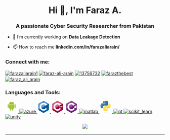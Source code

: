 <h1 align="center">Hi 👋, I'm Faraz A.</h1>
<h3 align="center">A passionate Cyber Security Researcher from Pakistan</h3>

- 🔭 I’m currently working on **Data Leakage Detection**

- 📫 How to reach me **linkedin.com/in/farazaliarain/**

<h3 align="left">Connect with me:</h3>
<p align="left">
<a href="https://twitter.com/farazaliarain1" target="blank"><img align="center" src="https://cdn.jsdelivr.net/npm/simple-icons@3.0.1/icons/twitter.svg" alt="farazaliarain1" height="30" width="40" /></a>
<a href="https://linkedin.com/in/faraz-ali-arain" target="blank"><img align="center" src="https://cdn.jsdelivr.net/npm/simple-icons@3.0.1/icons/linkedin.svg" alt="faraz-ali-arain" height="30" width="40" /></a>
<a href="https://stackoverflow.com/users/13756732" target="blank"><img align="center" src="https://cdn.jsdelivr.net/npm/simple-icons@3.0.1/icons/stackoverflow.svg" alt="13756732" height="30" width="40" /></a>
<a href="https://fb.com/farazthebest" target="blank"><img align="center" src="https://cdn.jsdelivr.net/npm/simple-icons@3.0.1/icons/facebook.svg" alt="farazthebest" height="30" width="40" /></a>
<a href="https://instagram.com/faraz_ali_arain" target="blank"><img align="center" src="https://cdn.jsdelivr.net/npm/simple-icons@3.0.1/icons/instagram.svg" alt="faraz_ali_arain" height="30" width="40" /></a>
</p>

<h3 align="left">Languages and Tools:</h3>
<p align="left"> <a href="https://developer.android.com" target="_blank"> <img src="https://raw.githubusercontent.com/devicons/devicon/master/icons/android/android-original-wordmark.svg" alt="android" width="40" height="40"/> </a> <a href="https://azure.microsoft.com/en-in/" target="_blank"> <img src="https://www.vectorlogo.zone/logos/microsoft_azure/microsoft_azure-icon.svg" alt="azure" width="40" height="40"/> </a> <a href="https://www.cprogramming.com/" target="_blank"> <img src="https://raw.githubusercontent.com/devicons/devicon/master/icons/c/c-original.svg" alt="c" width="40" height="40"/> </a> <a href="https://www.w3schools.com/cpp/" target="_blank"> <img src="https://raw.githubusercontent.com/devicons/devicon/master/icons/cplusplus/cplusplus-original.svg" alt="cplusplus" width="40" height="40"/> </a> <a href="https://www.w3schools.com/cs/" target="_blank"> <img src="https://raw.githubusercontent.com/devicons/devicon/master/icons/csharp/csharp-original.svg" alt="csharp" width="40" height="40"/> </a> <a href="https://www.mathworks.com/" target="_blank"> <img src="https://raw.githubusercontent.com/simple-icons/simple-icons/master/icons/mathworks.svg" alt="matlab" width="40" height="40"/> </a> <a href="https://www.python.org" target="_blank"> <img src="https://raw.githubusercontent.com/devicons/devicon/master/icons/python/python-original.svg" alt="python" width="40" height="40"/> </a> <a href="https://www.qt.io/" target="_blank"> <img src="https://upload.wikimedia.org/wikipedia/commons/0/0b/Qt_logo_2016.svg" alt="qt" width="40" height="40"/> </a> <a href="https://scikit-learn.org/" target="_blank"> <img src="https://upload.wikimedia.org/wikipedia/commons/0/05/Scikit_learn_logo_small.svg" alt="scikit_learn" width="40" height="40"/> </a> <a href="https://unity.com/" target="_blank"> <img src="https://www.vectorlogo.zone/logos/unity3d/unity3d-icon.svg" alt="unity" width="40" height="40"/> </a> </p>


<!-- Statistics -->

<p align="center" >
  <a href="https://github.com/anuraghazra/github-readme-stats"> 
    <img  src="https://github-readme-stats.vercel.app/api?username=farazaliarain&&show_icons=true"/>
  </a>
</p>

---

<br />
